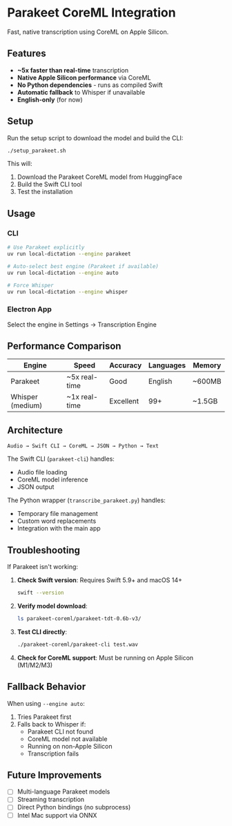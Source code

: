 # Parakeet CoreML Integration

Fast, native transcription using CoreML on Apple Silicon.

## Features

- **~5x faster than real-time** transcription
- **Native Apple Silicon performance** via CoreML
- **No Python dependencies** - runs as compiled Swift
- **Automatic fallback** to Whisper if unavailable
- **English-only** (for now)

## Setup

Run the setup script to download the model and build the CLI:

```bash
./setup_parakeet.sh
```

This will:
1. Download the Parakeet CoreML model from HuggingFace
2. Build the Swift CLI tool
3. Test the installation

## Usage

### CLI
```bash
# Use Parakeet explicitly
uv run local-dictation --engine parakeet

# Auto-select best engine (Parakeet if available)
uv run local-dictation --engine auto

# Force Whisper
uv run local-dictation --engine whisper
```

### Electron App
Select the engine in Settings → Transcription Engine

## Performance Comparison

| Engine | Speed | Accuracy | Languages | Memory |
|--------|-------|----------|-----------|---------|
| Parakeet | ~5x real-time | Good | English | ~600MB |
| Whisper (medium) | ~1x real-time | Excellent | 99+ | ~1.5GB |

## Architecture

```
Audio → Swift CLI → CoreML → JSON → Python → Text
```

The Swift CLI (`parakeet-cli`) handles:
- Audio file loading
- CoreML model inference  
- JSON output

The Python wrapper (`transcribe_parakeet.py`) handles:
- Temporary file management
- Custom word replacements
- Integration with the main app

## Troubleshooting

If Parakeet isn't working:

1. **Check Swift version**: Requires Swift 5.9+ and macOS 14+
   ```bash
   swift --version
   ```

2. **Verify model download**:
   ```bash
   ls parakeet-coreml/parakeet-tdt-0.6b-v3/
   ```

3. **Test CLI directly**:
   ```bash
   ./parakeet-coreml/parakeet-cli test.wav
   ```

4. **Check for CoreML support**:
   Must be running on Apple Silicon (M1/M2/M3)

## Fallback Behavior

When using `--engine auto`:
1. Tries Parakeet first
2. Falls back to Whisper if:
   - Parakeet CLI not found
   - CoreML model not available
   - Running on non-Apple Silicon
   - Transcription fails

## Future Improvements

- [ ] Multi-language Parakeet models
- [ ] Streaming transcription
- [ ] Direct Python bindings (no subprocess)
- [ ] Intel Mac support via ONNX